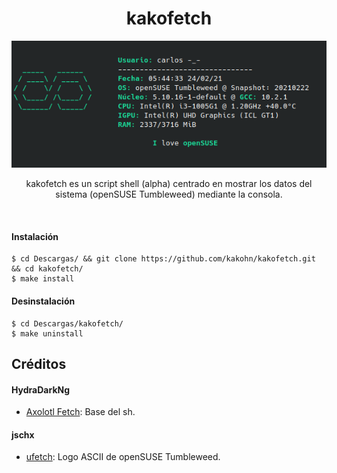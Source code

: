 <h1 align="center"> kakofetch </h1>
<p align="center"><img src="https://github.com/kakohn/kakofetch/blob/main/kakofetch.png" width="575px"></p>
<p align="center"> kakofetch es un script shell (alpha) centrado en mostrar los datos del sistema (openSUSE Tumbleweed) mediante la consola. </p><br>

#### Instalación
```
$ cd Descargas/ && git clone https://github.com/kakohn/kakofetch.git && cd kakofetch/
$ make install
```

#### Desinstalación
```
$ cd Descargas/kakofetch/
$ make uninstall
```

## Créditos

#### HydraDarkNg
- [Axolotl Fetch](https://gitlab.com/HydraDarkNg/axolotlFetch): Base del sh.

#### jschx
- [ufetch](https://gitlab.com/jschx/ufetch): Logo ASCII de openSUSE Tumbleweed.
